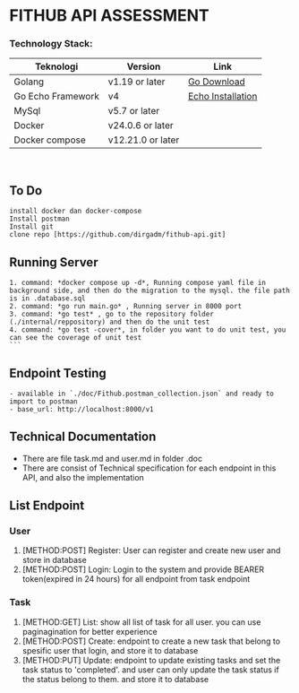 # FITHUB API ASSESSMENT

### Technology Stack:
| Teknologi   | Version | Link |
| ----------- | ---------------- | ------------------- |
| Golang      | v1.19 or later   | [Go Download](https://go.dev/dl)  |
| Go Echo Framework     | v4     | [Echo Installation](https://echo.labstack.com/guide/#installation) | 
| MySql | v5.7 or later |  |
| Docker | v24.0.6 or later |  |
| Docker compose| v12.21.0 or later |  |
<br>

## To Do
    install docker dan docker-compose
    Install postman
    Install git
    clone repo [https://github.com/dirgadm/fithub-api.git]

## Running Server
    1. command: *docker compose up -d*, Running compose yaml file in background side, and then do the migration to the mysql. the file path is in .database.sql
    2. command: *go run main.go* , Running server in 8000 port
    3. command: *go test* , go to the repository folder (./internal/reppository) and then do the unit test
    4. command: *go test -cover*, in folder you want to do unit test, you can see the coverage of unit test
    ```

## Endpoint Testing 
    - available in `./doc/Fithub.postman_collection.json` and ready to import to postman
    - base_url: http://localhost:8000/v1

## Technical Documentation
- There are file task.md and user.md in folder .doc
- There are consist of Technical specification for each endpoint in this API, and also the implementation

## List Endpoint
### User
1. [METHOD:POST] Register: User can register and create new user and store in database
2. [METHOD:POST] Login: Login to the system and provide BEARER token(expired in 24 hours) for all endpoint from task endpoint

### Task
1. [METHOD:GET] List: show all list of task for all user. you can use paginagination for better experience
2. [METHOD:POST] Create: endpoint to create a new task that belong to spesific user that login, and store it to database
3. [METHOD:PUT] Update: endpoint to update existing tasks and set the task status to 'completed'. and user can only update the task status if the status belong to them. and store it to database